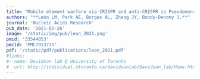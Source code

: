 ```yaml
---
title: "Mobile element warfare via CRISPR and anti-CRISPR in Pseudomonas aeruginosa"
authors: "**León LM, Park AE, Borges AL, Zhang JY, Bondy-Denomy J.**"
journal: 'Nucleic Acids Research'
pub_date: '2021-02-26'
image: '/static/img/pub/leon_2021.png'
pmid: '33544853'
pmcid: 'PMC7913775'
pdf: '/static/pdf/publications/leon_2021.pdf'
#links:
#- name: Davidson lab @ University of Toronto
#  url: http://individual.utoronto.ca/davidsonlab/Davidson_lab/Home.html
---
```

